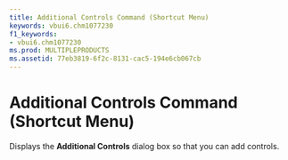 ```yaml
---
title: Additional Controls Command (Shortcut Menu)
keywords: vbui6.chm1077230
f1_keywords:
- vbui6.chm1077230
ms.prod: MULTIPLEPRODUCTS
ms.assetid: 77eb3819-6f2c-8131-cac5-194e6cb067cb
---
```



# Additional Controls Command (Shortcut Menu)

Displays the  **Additional Controls** dialog box so that you can add controls.


